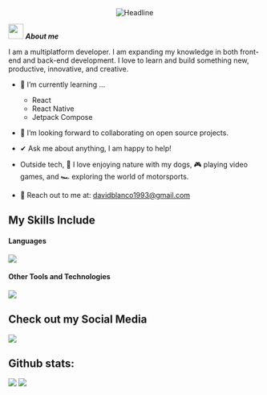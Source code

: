  <div align=center>
        <img src="https://readme-typing-svg.herokuapp.com?color=%236FDA44&size=32&center=true&vCenter=true&width=600&height=50&lines=Hi+there+I'm+David+%F0%9F%91%8B;" alt="Headline" />
    </div>

<!--  -->

<img src="https://media.giphy.com/media/ObNTw8Uzwy6KQ/giphy.gif" width="30px">&nbsp;***About me***

I am a multiplatform developer. I am expanding my knowledge in both front-end and back-end development. I love to learn and build something new, productive, innovative, and creative.

- 🌱 I’m currently learning ...
  - React
  - React Native
  - Jetpack Compose

- 👯 I’m looking forward to collaborating on open source projects.
- ✔ Ask me about anything, I am happy to help!<br>
- Outside tech, 🌟 I love enjoying nature with my dogs, 🎮 playing video games, and 🏎 exploring the world of motorsports.
- 💌 Reach out to me at: <a href="davidblanco1993@gmail.com">davidblanco1993@gmail.com</a>



## My Skills Include

<h4> Languages </h4>

<p>
  <a href="https://skillicons.dev">
    <img src="https://skillicons.dev/icons?i=js,html,css,bootstrap,tailwind,react,express,java,spring,kotlin,nodejs" />
  </a>
</p>


<h4> Other Tools and Technologies </h4>

<p>
  <a href="https://skillicons.dev">
    <img src="https://skillicons.dev/icons?i=mysql,mongodb,aws,figma,git,maven,materialui,notion,postman" />
  </a>
</p>

## Check out my Social Media

<a href= "https://www.linkedin.com/in/david-menendez-blanco-056a18252/">
   <img src="https://skillicons.dev/icons?i=linkedin" />
</a>
<h2>Github stats:</h2> 

[![](https://github-readme-stats.vercel.app/api?username=DavCode46&show_icons=true&theme=tokyonight&hide_border=true&locale=en)](https://github.com/DavCode46)
[![](https://github-readme-streak-stats.herokuapp.com/?user=DavCode46&theme=material-palenight)](https://github.com/DavCode46)
</div>

